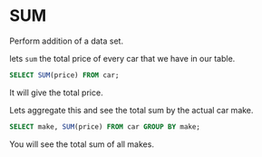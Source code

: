 # SUM
Perform addition of a data set.

lets `sum` the total price of every car that we have in our table.


```sql
SELECT SUM(price) FROM car;
```

It will give the total price.


Lets aggregate this and see the total sum by the actual car make.

```sql
SELECT make, SUM(price) FROM car GROUP BY make;
```

You will see the total sum of all makes.

